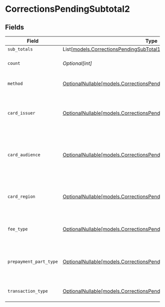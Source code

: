 # CorrectionsPendingSubtotal2


## Fields

| Field                                                                                                                                | Type                                                                                                                                 | Required                                                                                                                             | Description                                                                                                                          | Example                                                                                                                              |
| ------------------------------------------------------------------------------------------------------------------------------------ | ------------------------------------------------------------------------------------------------------------------------------------ | ------------------------------------------------------------------------------------------------------------------------------------ | ------------------------------------------------------------------------------------------------------------------------------------ | ------------------------------------------------------------------------------------------------------------------------------------ |
| `sub_totals`                                                                                                                         | List[[models.CorrectionsPendingSubTotal1](../models/correctionspendingsubtotal1.md)]                                                 | :heavy_minus_sign:                                                                                                                   | N/A                                                                                                                                  |                                                                                                                                      |
| `count`                                                                                                                              | *Optional[int]*                                                                                                                      | :heavy_minus_sign:                                                                                                                   | Number of transactions of this type                                                                                                  | 50                                                                                                                                   |
| `method`                                                                                                                             | [OptionalNullable[models.CorrectionsPendingSubtotalMethod2]](../models/correctionspendingsubtotalmethod2.md)                         | :heavy_minus_sign:                                                                                                                   | Payment type of the transactions                                                                                                     | creditcard                                                                                                                           |
| `card_issuer`                                                                                                                        | [OptionalNullable[models.CorrectionsPendingSubtotalCardIssuer2]](../models/correctionspendingsubtotalcardissuer2.md)                 | :heavy_minus_sign:                                                                                                                   | In case of payments transactions with card, the card issuer will be available                                                        | amex                                                                                                                                 |
| `card_audience`                                                                                                                      | [OptionalNullable[models.CorrectionsPendingSubtotalCardAudience2]](../models/correctionspendingsubtotalcardaudience2.md)             | :heavy_minus_sign:                                                                                                                   | In case of payments trnsactions with card, the card audience will be available.                                                      | other                                                                                                                                |
| `card_region`                                                                                                                        | [OptionalNullable[models.CorrectionsPendingSubtotalCardRegion2]](../models/correctionspendingsubtotalcardregion2.md)                 | :heavy_minus_sign:                                                                                                                   | In case of payments transactions with card, the card region will be available.                                                       | domestic                                                                                                                             |
| `fee_type`                                                                                                                           | [OptionalNullable[models.CorrectionsPendingSubtotalFeeType2]](../models/correctionspendingsubtotalfeetype2.md)                       | :heavy_minus_sign:                                                                                                                   | Present when the transaction represents a fee.                                                                                       | payment-fee                                                                                                                          |
| `prepayment_part_type`                                                                                                               | [OptionalNullable[models.CorrectionsPendingSubtotalPrepaymentPartType2]](../models/correctionspendingsubtotalprepaymentparttype2.md) | :heavy_minus_sign:                                                                                                                   | Prepayment part: fee itself, reimbursement, discount, VAT or rounding compensation.                                                  | fee                                                                                                                                  |
| `transaction_type`                                                                                                                   | [OptionalNullable[models.CorrectionsPendingSubtotalTransactionType2]](../models/correctionspendingsubtotaltransactiontype2.md)       | :heavy_minus_sign:                                                                                                                   | Represents the transaction type                                                                                                      | payment                                                                                                                              |